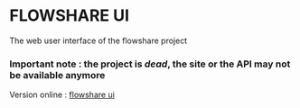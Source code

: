 # FLOWSHARE UI

The web user interface of the flowshare project

### Important note : the project is *dead*, the site or the API may not be available anymore

Version online : [flowshare ui](https://rasphost.com/flowshare/web)
